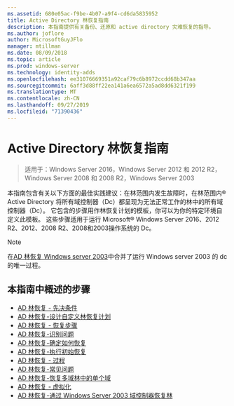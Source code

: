 ```yaml
---
ms.assetid: 680e05ac-f9be-4b07-a9f4-cd6da5835952
title: Active Directory 林恢复指南
description: 本指南提供有关备份、还原和 active directory 灾难恢复的指导。
ms.author: joflore
author: MicrosoftGuyJFlo
manager: mtillman
ms.date: 08/09/2018
ms.topic: article
ms.prod: windows-server
ms.technology: identity-adds
ms.openlocfilehash: ee31076669351a92caf79c6b8972ccdd68b347aa
ms.sourcegitcommit: 6aff3d88ff22ea141a6ea6572a5ad8dd6321f199
ms.translationtype: MT
ms.contentlocale: zh-CN
ms.lasthandoff: 09/27/2019
ms.locfileid: "71390436"
---
```

# <a name="active-directory-forest-recovery-guide"></a>Active Directory 林恢复指南

>适用于：Windows Server 2016，Windows Server 2012 和 2012 R2，Windows Server 2008 和 2008 R2，Windows Server 2003

本指南包含有关以下方面的最佳实践建议：在林范围内发生故障时，在林范围内® Active Directory 将所有域控制器（Dc）都呈现为无法正常工作的林中的所有域控制器（Dc）。 它包含的步骤用作林恢复计划的模板，你可以为你的特定环境自定义此模板。 这些步骤适用于运行 Microsoft® Windows Server 2016、2012 R2、2012、2008 R2、2008和2003操作系统的 Dc。  
  
> [!NOTE]
> 在[AD 林恢复 Windows server 2003](AD-Forest-Recovery-Windows-Server-2003.md)中合并了运行 Windows server 2003 的 dc 的唯一过程。  
  
## <a name="steps-outlined-in-this-guide"></a>本指南中概述的步骤
  
- [AD 林恢复 - 先决条件](AD-Forest-Recovery-Prerequisties.md)  
- [AD 林恢复-设计自定义林恢复计划](AD-Forest-Recovery-Devising-a-Plan.md)  
- [AD 林恢复 - 恢复步骤](AD-Forest-Recovery-Steps-For-Restoring.md)
- [AD 林恢复-识别问题](AD-Forest-Recovery-Identify-the-Problem.md)
- [AD 林恢复-确定如何恢复](AD-Forest-Recovery-Determine-how-to-Recover.md)
- [AD 林恢复-执行初始恢复](AD-Forest-Recovery-Perform-initial-recovery.md)  
- [AD 林恢复 - 过程](AD-Forest-Recovery-Procedures.md)  
- [AD 林恢复-常见问题](AD-Forest-Recovery-FAQ.md)  
- [AD 林恢复-恢复多域林中的单个域](AD-Forest-Recovery-Single-Domain-in-Multidomain-Recovery.md)  
- [AD 林恢复 - 虚拟化](AD-Forest-Recovery-Virtualization.md)
- [AD 林恢复-通过 Windows Server 2003 域控制器恢复林](AD-Forest-Recovery-Windows-Server-2003.md)  
